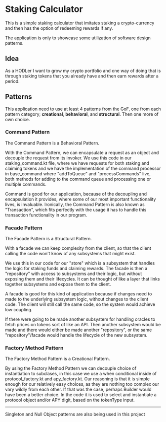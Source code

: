 # Staking Calculator

This is a simple staking calculator that imitates staking a crypto-currency and then has the option of redeeming rewards if any.

The application is only to showcase some utilization of software design patterns. 

## Idea

As a HODLer I want to grow my crypto portfolio and one way of doing that is through staking tokens that you already have and then earn rewards after a period.

## Patterns 

This application need to use at least 4 patterns from the GoF, one from each pattern category; **creational**, **behavioral**, and **structural**.
Then one more of own choice.

### Command Pattern

The Command Pattern is a Behavioral Pattern.

With the Command Pattern, we can encapsulate a request as an object and decouple the request from its invoker.
We use this code in our staking_command.kt file, where we have requests for both staking and claiming tokens and we have the implementation of the command processor in
base_command where "addToQueue" and "processCommands" live, both methods for adding to the command queue and processing one or multiple commands.

Command is good for our application, because of the decoupling and encapsulation it provides, where some of our most important functionality lives, is invaluable.
Ironically, the Command Pattern is also known as "Transaction", which fits perfectly with the usage it has to handle this transaction functionality in our program.

### Facade Pattern

The Facade Pattern is a Structural Pattern.

With a facade we can keep complexity from the client, so that the client calling the code won't know of any subsystems that might exist.

We use this in our code for our "store" which is a subsystem that handles the logic for staking funds and claiming rewards. 
The facade is then a "repository" with access to subsystems and their logic, but without exposing them and their lifecycles.
It can be thought of like a layer that links together subsystems and expose them to the client.

A facade is good for this kind of application because if changes need to made to the underlying subsystem logic, without changes to the client code.
The client will still call the same code, so the system would achieve low coupling. 

If there were going to be made another subsystem for handling oracles to fetch prices on tokens sort of like an API. 
Then another subsystem would be made and there would either be made another "repository", or the same "repository"/facade would handle the lifecycle of the new subsystem. 

### Factory Method Pattern

The Factory Method Pattern is a Creational Pattern.

By using the Factory Method Pattern we can decouple choice of instantiation to subclases, in this case we use a when conditional inside of protocol_factory.kt and apy_factory.kt.
Our reasoning is that it is simple enough for our relatively easy choices, as they are nothing too complex our vary wildly from each other. If that was the case, perhaps Builder would have been a better choice.
In the code it is used to select and instantiate a protocol object and/or APY digit, based on the tokenType input.


-----
Singleton and Null Object patterns are also being used in this project 